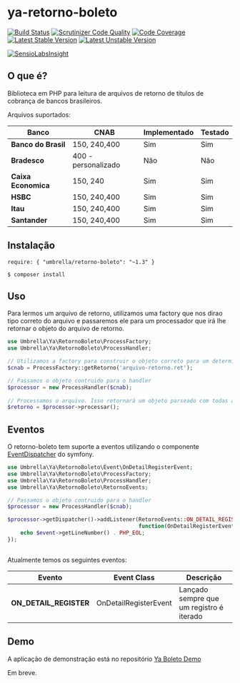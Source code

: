 ya-retorno-boleto
=================

[![Build Status](https://travis-ci.org/umbrellaTech/ya-retorno-boleto.svg?branch=master)](https://travis-ci.org/umbrellaTech/ya-retorno-boleto)
[![Scrutinizer Code Quality](https://scrutinizer-ci.com/g/umbrellaTech/ya-retorno-boleto/badges/quality-score.png?b=master)](https://scrutinizer-ci.com/g/umbrellaTech/ya-retorno-boleto/?branch=master)
[![Code Coverage](https://scrutinizer-ci.com/g/umbrellaTech/ya-retorno-boleto/badges/coverage.png?b=master)](https://scrutinizer-ci.com/g/umbrellaTech/ya-retorno-boleto/?branch=master)
[![Latest Stable Version](https://poser.pugx.org/umbrella/retorno-boleto/v/stable.png)](https://packagist.org/packages/umbrella/retorno-boleto)
[![Latest Unstable Version](https://poser.pugx.org/umbrella/retorno-boleto/v/unstable.png)](https://packagist.org/packages/umbrella/retorno-boleto)

[![SensioLabsInsight](https://insight.sensiolabs.com/projects/1f67b9bd-f120-43d5-9f02-f73aa6132d86/small.png)](https://insight.sensiolabs.com/projects/1f67b9bd-f120-43d5-9f02-f73aa6132d86)

O que é?
---
Biblioteca em PHP para leitura de arquivos de retorno de títulos de cobrança de bancos brasileiros.

Arquivos suportados:

| **Banco**           |  **CNAB**                | **Implementado**   | **Testado**   |
|---------------------|--------------------------|--------------------|---------------|
| **Banco do Brasil** | 150, 240,400             | Sim                | Sim           |
| **Bradesco**        | 400 - personalizado      | Não                | Não           |
| **Caixa Economica** | 150, 240                 | Sim                | Sim           |
| **HSBC**            | 150, 240,400             | Sim                | Sim           |
| **Itau**            | 150, 240,400             | Sim                | Sim           |
| **Santander**       | 150, 240,400             | Sim                | Sim           |

Instalação
----------

```shell
require: { "umbrella/retorno-boleto": "~1.3" }
  
$ composer install
``` 

Uso
----------

Para lermos um arquivo de retorno, utilizamos uma factory que nos dirao tipo correto do arquivo e passaremos ele para um processador que irá lhe retornar o objeto do arquivo de retorno.

```php
use Umbrella\Ya\RetornoBoleto\ProcessFactory;
use Umbrella\Ya\RetornoBoleto\ProcessHandler;

// Utilizamos a factory para construir o objeto correto para um determinado arquivo de retorno
$cnab = ProcessFactory::getRetorno('arquivo-retorno.ret');

// Passamos o objeto contruido para o handler
$processor = new ProcessHandler($cnab);
  
// Processamos o arquivo. Isso retornará um objeto parseado com todas as propriedades do arquvio.
$retorno = $processor->processar();
```

Eventos
----------

O retorno-boleto tem suporte a eventos utilizando o componente [EventDispatcher](http://symfony.com/doc/current/components/event_dispatcher/introduction.html) do symfony.

```php
use Umbrella\Ya\RetornoBoleto\Event\OnDetailRegisterEvent;
use Umbrella\Ya\RetornoBoleto\ProcessFactory;
use Umbrella\Ya\RetornoBoleto\ProcessHandler;
use Umbrella\Ya\RetornoBoleto\RetornoEvents;

// Passamos o objeto contruido para o handler
$processor = new ProcessHandler($cnab);

$processor->getDispatcher()->addListener(RetornoEvents::ON_DETAIL_REGISTER,
                                         function(OnDetailRegisterEvent $event) use($self, &$count) {
    echo $event->getLineNumber() . PHP_EOL;
});
        
```

Atualmente temos os seguintes eventos:

| **Evento**             |  **Event Class**         | **Descrição**                            |
|------------------------|--------------------------|------------------------------------------|
| **ON_DETAIL_REGISTER** | OnDetailRegisterEvent    | Lançado sempre que um registro é iterado | 


Demo
----------

A aplicação de demonstração está no repositório [Ya Boleto Demo](https://github.com/umbrellaTech/ya-boleto-demo)

Em breve.
